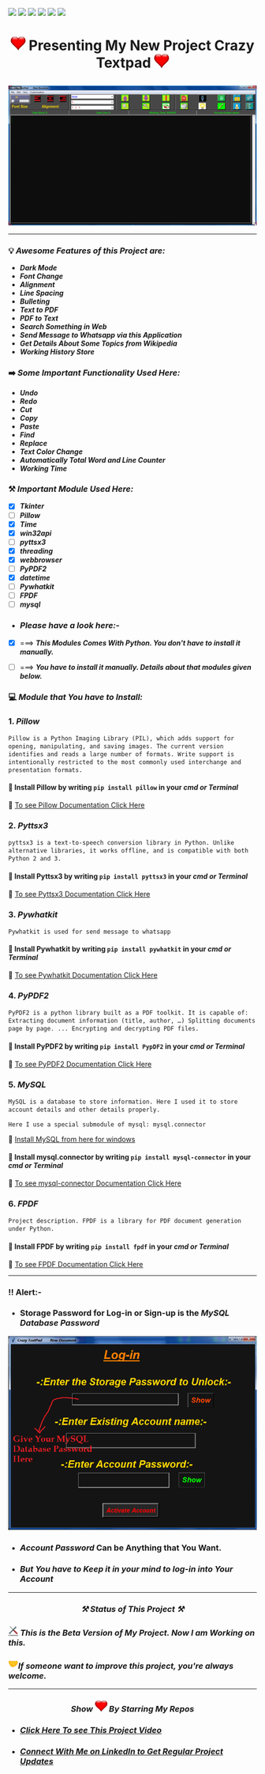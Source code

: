 ![](https://img.shields.io/badge/Programming_Language-Python-blue.svg)
![](https://img.shields.io/badge/Main_Tool_Used-Tkinter-green.svg)
![](https://img.shields.io/badge/Textpad-Multi_Functioning-orange.svg)
![](https://img.shields.io/badge/Mode-Dark_Mode-gold.svg)
![](https://img.shields.io/badge/Python_Version-3.7-brown.svg)
![](https://img.shields.io/badge/Status-Beta-blue.svg)


# <p align="center"><img src="Images_For_README/heart.jpg" width="30px"> Presenting My New Project Crazy Textpad <img src="Images_For_README/heart.jpg" width="30px"></p>

![Pic Ecxample](Images_For_README/textpad_dark_mode.png)

---
### <p align="left">💡 _Awesome Features of this Project are:_</p>
- ***_Dark Mode_***
- ***_Font Change_***
- ***_Alignment_***
- ***_Line Spacing_***
- ***_Bulleting_***
- ***_Text to PDF_***
- ***_PDF to Text_***
- ***_Search Something in Web_***
- ***_Send Message to Whatsapp via this Application_***
- ***_Get Details About Some Topics from Wikipedia_***
- ***_Working History Store_***


### <p align="left">➡️  _Some Important Functionality Used Here:_</p>
- ***_Undo_***
- ***_Redo_***
- ***_Cut_***
- ***_Copy_***
- ***_Paste_***
- ***_Find_***
- ***_Replace_***
- ***_Text Color Change_***
- ***_Automatically Total Word and Line Counter_***
- ***_Working Time_***


### <p align="left">⚒️ _Important Module Used Here:_</p>
- [x] ***_Tkinter_***
- [ ] ***_Pillow_***
- [x] ***_Time_***
- [x] ***_win32api_***
- [ ] ***_pyttsx3_***
- [x] ***_threading_***
- [x] ***_webbrowser_***
- [ ] ***_PyPDF2_***
- [x] ***_datetime_***
- [ ] ***_Pywhatkit_***
- [ ] ***_FPDF_***
- [ ] ***_mysql_***

- ### ***_Please have a look here:-_***

- [x] ===> ***_This Modules Comes With Python. You don't have to install it manually._***
- [ ] ===> ***_You have to install it manually. Details about that modules given below._***


### <p align="left">💻 _Module that You have to Install:_</p>
### 1. ***_Pillow_***
```<p align="center>
Pillow is a Python Imaging Library (PIL), which adds support for opening, manipulating, and saving images. The current version identifies and reads a large number of formats. Write support is intentionally restricted to the most commonly used interchange and presentation formats.
```
#### 🎯 Install Pillow by writing `pip install pillow` in your ***cmd or Terminal***
🎯 
[To see Pillow Documentation Click Here](https://pypi.org/project/Pillow/)



### 2. ***_Pyttsx3_***
```<p align="center>
pyttsx3 is a text-to-speech conversion library in Python. Unlike alternative libraries, it works offline, and is compatible with both Python 2 and 3.
```
#### 🎯 Install Pyttsx3 by writing `pip install pyttsx3` in your ***cmd or Terminal***
🎯 
[To see Pyttsx3 Documentation Click Here](https://pypi.org/project/pyttsx3/2.7/)



### 3. ***_Pywhatkit_***
```<p align="center>
Pywhatkit is used for send message to whatsapp
```
#### 🎯 Install Pywhatkit by writing `pip install pywhatkit` in your ***cmd or Terminal***
🎯 
[To see Pywhatkit Documentation Click Here](https://pypi.org/project/pywhatkit/)


### 4. ***_PyPDF2_***
```<p align="center>
PyPDF2 is a python library built as a PDF toolkit. It is capable of: Extracting document information (title, author, …) Splitting documents page by page. ... Encrypting and decrypting PDF files.
```
#### 🎯 Install PyPDF2 by writing `pip install PypDF2` in your ***cmd or Terminal***
🎯 
[To see PyPDF2 Documentation Click Here](https://pypi.org/project/PyPDF2/)

### 5. ***_MySQL_***
```<p align="center>
MySQL is a database to store information. Here I used it to store account details and other details properly.
```

```
Here I use a special submodule of mysql: mysql.connector
```
🎯 [Install MySQL from here for windows](https://mysql-com.en.softonic.com/)

#### 🎯 Install mysql.connector by writing `pip install mysql-connector` in your ***cmd or Terminal***
🎯 
[To see mysql-connector Documentation Click Here](https://pypi.org/project/mysql-connector/)

### 6. ***_FPDF_***
```<p align="center>
Project description. FPDF is a library for PDF document generation under Python.
```
#### 🎯 Install FPDF by writing `pip install fpdf` in your ***cmd or Terminal***
🎯 
[To see FPDF Documentation Click Here](https://pypi.org/project/fpdf/)

***
### !! Alert:-
- ### Storage Password for Log-in or Sign-up is the ***_MySQL Database Password_***

![About Storage Password Information](Images_For_README/storage_pwd.png)

- ### _Account Password_ Can be Anything that You Want. 
- ### ***_But You have to Keep it in your mind to log-in into Your Account_***

---
### <p align="center">   ***_⚒️ Status of This Project ⚒️_***</p>

### <img src="Images_For_README/repair_img.jpg" width="20px"> ***_This is the Beta Version of My Project. Now I am Working on this._*** 

### <img src="Images_For_README/handshake.png" width="20px">***_If someone want to improve this project, you're always welcome._***

---
### <p align="center"> ***_Show <img src="Images/../Images_For_README/heart.jpg" width="25px"> By Starring My Repos_***</p>

- ### ***_[Click Here To see This Project Video]()_***

- ### ***_[Connect With Me on LinkedIn to Get Regular Project Updates](https://www.linkedin.com/in/samarpan-dasgupta-4aa1061b0/ "LCO")_***
